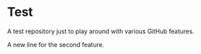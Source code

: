 # Test
A test repository just to play around with various GitHub features.

A new line for the second feature.
